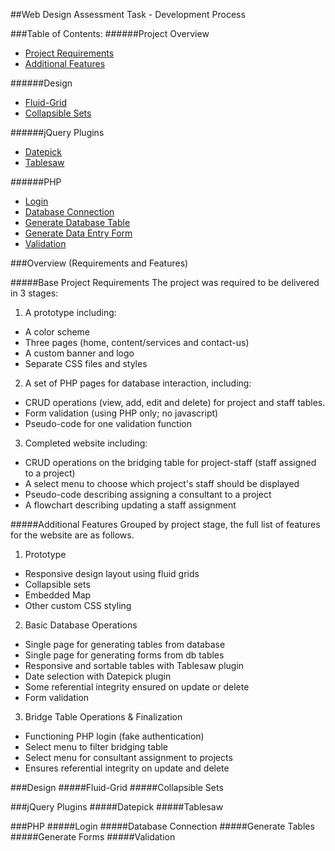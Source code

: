 ##Web Design Assessment Task - Development Process

###Table of Contents:
######Project Overview
- [Project Requirements](https://github.com/LucidityWaver/ICA40511-NotesAndKeywords/blob/master/Portfolio/Web-Development/Development%20Process.md#base-project-requirements)
- [Additional Features](https://github.com/LucidityWaver/ICA40511-NotesAndKeywords/blob/master/Portfolio/Web-Development/Development%20Process.md#additional-features)

######Design
- [Fluid-Grid](https://github.com/LucidityWaver/ICA40511-NotesAndKeywords/blob/master/Portfolio/Web-Development/Development%20Process.md#fluid-grid)
- [Collapsible Sets](https://github.com/LucidityWaver/ICA40511-NotesAndKeywords/blob/master/Portfolio/Web-Development/Development%20Process.md#collapsible-sets)

######jQuery Plugins
- [Datepick](https://github.com/LucidityWaver/ICA40511-NotesAndKeywords/blob/master/Portfolio/Web-Development/Development%20Process.md#datepick)
- [Tablesaw](https://github.com/LucidityWaver/ICA40511-NotesAndKeywords/blob/master/Portfolio/Web-Development/Development%20Process.md#tablesaw)

######PHP
- [Login](https://github.com/LucidityWaver/ICA40511-NotesAndKeywords/blob/master/Portfolio/Web-Development/Development%20Process.md#login)
- [Database Connection](https://github.com/LucidityWaver/ICA40511-NotesAndKeywords/blob/master/Portfolio/Web-Development/Development%20Process.md#database-connection)
- [Generate Database Table](https://github.com/LucidityWaver/ICA40511-NotesAndKeywords/blob/master/Portfolio/Web-Development/Development%20Process.md#generate-tables)
- [Generate Data Entry Form](https://github.com/LucidityWaver/ICA40511-NotesAndKeywords/blob/master/Portfolio/Web-Development/Development%20Process.md#generate-forms)
- [Validation](https://github.com/LucidityWaver/ICA40511-NotesAndKeywords/blob/master/Portfolio/Web-Development/Development%20Process.md#validation)

###Overview (Requirements and Features)

#####Base Project Requirements
The project was required to be delivered in 3 stages:

1. A prototype including:
  - A color scheme
  - Three pages (home, content/services and contact-us)
  - A custom banner and logo
  - Separate CSS files and styles
2. A set of PHP pages for database interaction, including:
  - CRUD operations (view, add, edit and delete) for project and staff tables.
  - Form validation (using PHP only; no javascript)
  - Pseudo-code for one validation function
3. Completed website including:
  - CRUD operations on the bridging table for project-staff (staff assigned to a project)
  - A select menu to choose which project's staff should be displayed
  - Pseudo-code describing assigning a consultant to a project
  - A flowchart describing updating a staff assignment

#####Additional Features
Grouped by project stage, the full list of features for the website are as follows.
1. Prototype
  - Responsive design layout using fluid grids
  - Collapsible sets
  - Embedded Map
  - Other custom CSS styling

2. Basic Database Operations
  - Single page for generating tables from database
  - Single page for generating forms from db tables
  - Responsive and sortable tables with Tablesaw plugin
  - Date selection with Datepick plugin
  - Some referential integrity ensured on update or delete
  - Form validation

3. Bridge Table Operations & Finalization
  - Functioning PHP login (fake authentication)
  - Select menu to filter bridging table
  - Select menu for consultant assignment to projects
  - Ensures referential integrity on update and delete

###Design
#####Fluid-Grid
#####Collapsible Sets

###jQuery Plugins
#####Datepick
#####Tablesaw


###PHP
#####Login
#####Database Connection
#####Generate Tables
#####Generate Forms
#####Validation
